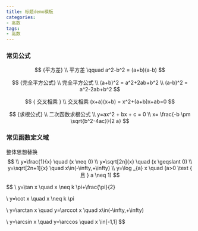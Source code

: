 ```yaml
---
title: 标题demo模板
categories: 
- 高数
tags:
- 高数
---
```

### 常见公式

$$ {平方差}
\\ 平方差 \qquad  a^2-b^2 = (a+b)(a-b)
$$

$$ {完全平方公式}
\\ 完全平方公式 
\\ (a+b)^2 = a^2+2ab+b^2
\\ (a-b)^2 = a^2-2ab+b^2
$$


$$ { 交叉相乘 }
\\ 交叉相乘
(x+a)(x+b) = x^2+(a+b)x+ab=0
$$

$$ {求根公式}
\\ 二次函数求根公式
\\ y=ax^2 + bx + c = 0
\\ x= \frac{-b \pm \sqrt{b^2-4ac}}{2 a}
$$



### 常见函数定义域

整体思想替换
$$
\\ y=\frac{1}{x}  \quad   (x \neq 0) 
\\ y=\sqrt[2n]{x}  \quad  (x \geqslant 0)
\\ y=\sqrt[2n+1]{x} \quad   x\in(-\infty,+\infty)
\\ y=\log _{a} x  \quad (a>0 \text { 且 } a \neq 1)
$$

$$
\\ y=\tan x \quad x \neq k \pi+\frac{\pi}{2}

\\ y=\cot x \quad x \neq k \pi

\\ y=\arctan x \quad y=\arccot x \quad x\in(-\infty,+\infty)

\\ y=\arcsin x \quad  y=\arccos   \quad x \in[-1,1]
$$



















